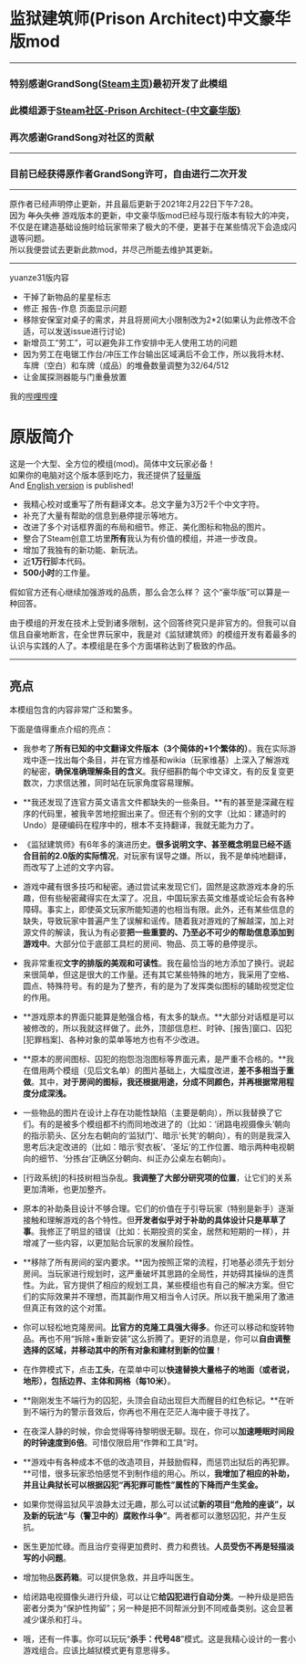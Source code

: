 # 监狱建筑师(Prison Architect)中文豪华版mod
***
### **特别感谢GrandSong([Steam主页](https://steamcommunity.com/id/grandsong/))最初开发了此模组**  
### **此模组源于[Steam社区-Prison Architect-{中文豪华版}](https://steamcommunity.com/sharedfiles/filedetails/?id=821415114&searchtext=)**  
### **再次感谢GrandSong对社区的贡献**
***
### 目前已经获得原作者GrandSong许可，自由进行二次开发
***
原作者已经声明停止更新，并且最后更新于2021年2月22日下午7:28。  
因为 ~~年久失修~~ 游戏版本的更新，中文豪华版mod已经与现行版本有较大的冲突，不仅是在建造基础设施时给玩家带来了极大的不便，更甚于在某些情况下会造成闪退等问题。   
所以我便尝试去更新此款mod，并尽己所能去维护其更新。    
***
yuanze31版内容
* 干掉了新物品的星星标志
* 修正 报告-作息 页面显示问题  
* 移除安保室对桌子的需求，并且将房间大小限制改为2*2(如果认为此修改不合适，可以发送issue进行讨论)
* 新增员工“劳工”，可以避免非工作安排中无人使用工坊的问题
* 因为劳工在电锯工作台/冲压工作台输出区域满后不会工作，所以我将木材、车牌（空白）和车牌（成品）的堆叠数量调整为32/64/512
* 让金属探测器能与门重叠放置

我的[哔哩哔哩](https://space.bilibili.com/74882786)

# 原版简介

这是一个大型、全方位的模组(mod)。简体中文玩家必备！  
如果你的电脑对这个版本感到吃力，我还提供了[轻量版](http://steamcommunity.com/sharedfiles/filedetails/?id=834247585)  
And [English version](http://steamcommunity.com/sharedfiles/filedetails/?id=830937667) is published!  

* 我精心校对或重写了所有翻译文本。总文字量为3万2千个中文字符。  
* 补充了大量有帮助的信息到悬停提示等地方。  
* 改进了多个对话框界面的布局和细节。修正、美化图标和物品的图片。  
* 整合了Steam创意工坊里**所有**我认为有价值的模组，并进一步改良。  
* 增加了我独有的新功能、新玩法。  
* 近**1万行**脚本代码。  
* **500小时**的工作量。   

假如官方还有心继续加强游戏的品质，那么会怎么样？
这个“豪华版”可以算是一种回答。

由于模组的开发在技术上受到诸多限制，这个回答终究只是非官方的。但我可以自信且自豪地断言，在全世界玩家中，我是对《监狱建筑师》的模组开发有着最多的认识与实践的人了。本模组是在多个方面堪称达到了极致的作品。


***
## 亮点
本模组包含的内容非常广泛和繁多。  

下面是值得重点介绍的亮点：   

* 我参考了**所有已知的中文翻译文件版本（3个简体的+1个繁体的）**。我在实际游戏中逐一找出每个条目，并在官方维基和wikia（玩家维基）上深入了解游戏的秘密，**确保准确理解条目的含义**。我仔细斟酌每个中文译文，有的反复变更数次，力求信达雅，同时站在玩家角度容易理解。  

* **我还发现了连官方英文语言文件都缺失的一些条目。**有的甚至是深藏在程序的代码里，被我辛苦地挖掘出来了。但还有个别的文字（比如：建造时的Undo）是硬编码在程序中的，根本不支持翻译，我就无能为力了。  

* 《监狱建筑师》有6年多的演进历史。**很多说明文字、甚至概念明显已经不适合目前的2.0版的实际情况**，对玩家有误导之嫌。所以，我不是单纯地翻译，而改写了上述的文字内容。  

* 游戏中藏有很多技巧和秘密。通过尝试来发现它们，固然是这款游戏本身的乐趣，但有些秘密藏得实在太深了。况且，中国玩家去英文维基或论坛会有各种障碍。事实上，即使英文玩家所能知道的也相当有限。此外，还有某些信息的缺失，导致玩家中普遍产生了误解和谣传。随着我对游戏的了解越深，加上对源文件的解读，我认为有必要**把一些重要的、乃至必不可少的帮助信息添加到游戏中**。大部分位于底部工具栏的房间、物品、员工等的悬停提示。  

* 我非常重视**文字的排版的美观和可读性**。我在最恰当的地方添加了换行。说起来很简单，但这是很大的工作量。还有其它某些特殊的地方，我采用了空格、圆点、特殊符号。有的是为了整齐，有的是为了发挥类似图标的辅助视觉定位的作用。  
* **游戏原本的界面只能算是勉强合格，有太多的缺点。**大部分对话框是可以被修改的，所以我就这样做了。此外，顶部信息栏、时钟、[报告]窗口、囚犯[犯罪档案]、各种对象的菜单等地方也有不少改进。  

* **原本的房间图标、囚犯的抱怨泡泡图标等界面元素，是严重不合格的。**我在借用两个模组（见后文名单）的图片基础上，大幅度改进，**差不多相当于重做**。其中，**对于房间的图标，我还根据用途，分成不同颜色，并再根据常用程度分成深浅。**  

* 一些物品的图片在设计上存在功能性缺陷（主要是朝向），所以我替换了它们。有的是被多个模组都不约而同地改进了的（比如：‘闭路电视摄像头’朝向的指示箭头、区分左右朝向的‘监狱门’、暗示‘长凳’的朝向），有的则是我深入思考后决定改进的（比如：暗示‘熨衣板’、‘圣坛’的工作位置、暗示两种电视朝向的细节、‘分拣台’正确区分朝向、纠正办公桌左右朝向）。  

* [行政系统]的科技树相当杂乱。**我调整了大部分研究项的位置**，让它们的关系更加清晰，也更加整齐。  

* 原本的补助条目设计不够合理。它们的价值在于引导玩家（特别是新手）逐渐接触和理解游戏的各个特性。但**开发者似乎对于补助的具体设计只是草草了事**。我修正了明显的错误（比如：长期投资的奖金，居然和短期的一样），并增减了一些内容，以更加贴合玩家的发展阶段性。  

* **移除了所有房间的室内要求。**因为按照正常的流程，打地基必须先于划分房间。当玩家进行规划时，这严重破坏其思路的全局性，并妨碍其操纵的连贯性。为此，官方提供了相应的规划工具，某些模组也有自己的解决方案。但它们的实际效果并不理想，而其副作用又相当令人讨厌。所以我干脆采用了激进但真正有效的这个对策。  

* 你可以轻松地克隆房间。**比官方的克隆工具强大得多**。你还可以移动和旋转物品。再也不用“拆除+重新安装”这么折腾了。更好的消息是，你可以**自由调整选择的区域，并移动其中的所有对象和建材到新的位置**！  

* 在作弊模式下，点击**工头**，在菜单中可以**快速替换大量格子的地面（或者说，地形），包括边界、主体和网格（每10米）**。  

* **刚刚发生不端行为的囚犯，头顶会自动出现巨大而醒目的红色标记。**在听到不端行为的警示音效后，你再也不用在茫茫人海中疲于寻找了。  

* 在夜深人静的时候，你会觉得等待黎明很无聊。现在，你可以**加速睡眠时间段的时钟速度到6倍**。可惜仅限启用“作弊和工具”时。  

* **游戏中有各种成本不低的改造项目，并鼓励假释，而惩罚出狱后的再犯罪。**可惜，很多玩家恐怕感觉不到制作组的用心。所以，**我增加了相应的补助，并且让典狱长可以根据囚犯“再犯罪可能性”属性的下降而产生奖金。**  

* 如果你觉得监狱风平浪静太过无趣，那么可以试试**新的项目“危险的座谈”，以及新的玩法“与（警卫中的）腐败作斗争”**。两者都可以激怒囚犯，并产生反抗。  

* 医生更加忙碌。而且治疗变得更加费时、费力和费钱。**人员受伤不再是轻描淡写的小问题**。  

* 增加物品**医药箱**。可以提供急救，并且呼叫医生。  

* 给闭路电视摄像头进行升级，可以让它**给囚犯进行自动分类**。一种升级是把告密者分类为“保护性拘留”；另一种是把不同帮派分到不同戒备类别。这会显著减少谋杀和打斗。  

* 哦，还有一件事。你可以玩玩“**杀手：代号48**”模式。这是我精心设计的一套小游戏组合。应该比越狱模式更有意思得多。  
